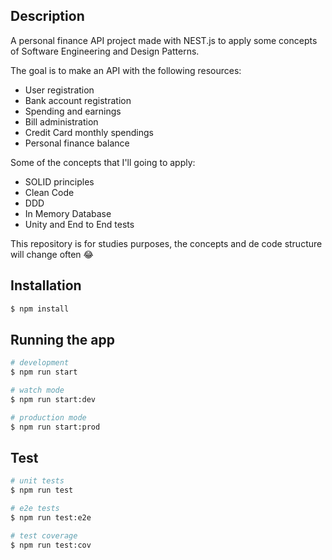 ## Description  

A personal finance API project made with NEST.js to apply some concepts of Software Engineering 
and Design Patterns.

The goal is to make an API with the following resources:

- User registration
- Bank account registration
- Spending and earnings
- Bill administration
- Credit Card monthly spendings
- Personal finance balance

Some of the concepts that I'll going to apply:

- SOLID principles
- Clean Code
- DDD 
- In Memory Database
- Unity and End to End tests


This repository is for studies purposes, the concepts and de code structure will change often 😂


## Installation

```bash
$ npm install
```

## Running the app

```bash
# development
$ npm run start

# watch mode
$ npm run start:dev

# production mode
$ npm run start:prod
```

## Test

```bash
# unit tests
$ npm run test

# e2e tests
$ npm run test:e2e

# test coverage
$ npm run test:cov
```
